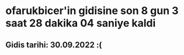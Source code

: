 # ofarukbicer'in gidisine son 8 gun 3 saat 28 dakika 04 saniye kaldi

## Gidis tarihi: 30.09.2022 :(